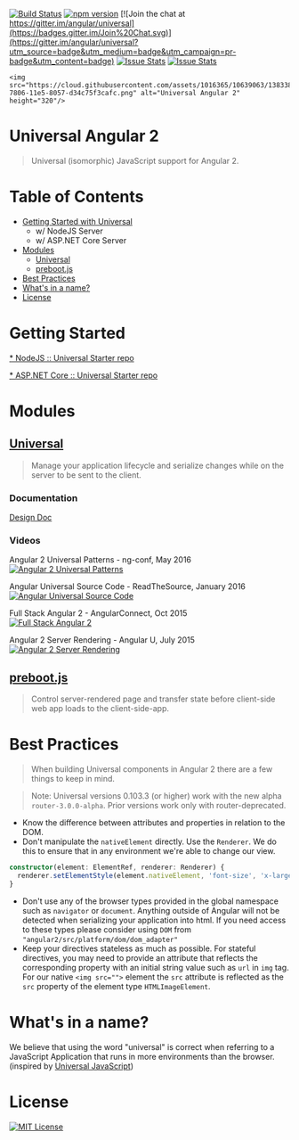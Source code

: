 [![Build Status](https://travis-ci.org/angular/universal.svg?branch=master)](https://travis-ci.org/angular/universal)
[![npm version](https://badge.fury.io/js/angular2-universal.svg)](http://badge.fury.io/js/angular2-universal)
[![Join the chat at https://gitter.im/angular/universal](https://badges.gitter.im/Join%20Chat.svg)](https://gitter.im/angular/universal?utm_source=badge&utm_medium=badge&utm_campaign=pr-badge&utm_content=badge)
[![Issue Stats](http://issuestats.com/github/angular/universal/badge/pr?style=flat)](http://issuestats.com/github/angular/universal)
[![Issue Stats](http://issuestats.com/github/angular/universal/badge/issue?style=flat)](http://issuestats.com/github/angular/universal)

<p align="center">
  
    <img src="https://cloud.githubusercontent.com/assets/1016365/10639063/138338bc-7806-11e5-8057-d34c75f3cafc.png" alt="Universal Angular 2" height="320"/>
  
</p>

# Universal Angular 2
> Universal (isomorphic) JavaScript support for Angular 2.

# Table of Contents
* [Getting Started with Universal](#getting-started)
    * w/ NodeJS Server
    * w/ ASP.NET Core Server
* [Modules](#modules)
    * [Universal](#universal)
    * [preboot.js](#prebootjs)
* [Best Practices](#best-practices)
* [What's in a name?](#whats-in-a-name)
* [License](#license)

# Getting Started

[* NodeJS :: Universal Starter repo](https://github.com/angular/universal-starter)

[* ASP.NET Core :: Universal Starter repo](https://github.com/aspnet/JavaScriptServices/tree/master/templates/Angular2Spa)


# Modules

## [Universal](/modules/universal)
> Manage your application lifecycle and serialize changes while on the server to be sent to the client.

### Documentation
[Design Doc](https://docs.google.com/document/d/1q6g9UlmEZDXgrkY88AJZ6MUrUxcnwhBGS0EXbVlYicY)

### Videos
Angular 2 Universal Patterns - ng-conf, May 2016  
[![Angular 2 Universal Patterns](http://img.youtube.com/vi/TCj_oC3m6_U/0.jpg)](https://www.youtube.com/watch?v=TCj_oC3m6_U)

Angular Universal Source Code - ReadTheSource, January 2016  
[![Angular Universal Source Code](http://img.youtube.com/vi/qOjtFjXoebY/0.jpg)](https://www.youtube.com/watch?v=qOjtFjXoebY)

Full Stack Angular 2 - AngularConnect, Oct 2015  
[![Full Stack Angular 2](https://img.youtube.com/vi/MtoHFDfi8FM/0.jpg)](https://www.youtube.com/watch?v=MtoHFDfi8FM)

Angular 2 Server Rendering - Angular U, July 2015  
[![Angular 2 Server Rendering](http://img.youtube.com/vi/0wvZ7gakqV4/0.jpg)](http://www.youtube.com/watch?v=0wvZ7gakqV4)

## [preboot.js](/modules/preboot)
> Control server-rendered page and transfer state before client-side web app loads to the client-side-app.

# Best Practices
> When building Universal components in Angular 2 there are a few things to keep in mind.

> Note: Universal versions 0.103.3 (or higher) work with the new alpha `router-3.0.0-alpha`. Prior versions work only with router-deprecated.

* Know the difference between attributes and properties in relation to the DOM.
* Don't manipulate the `nativeElement` directly. Use the `Renderer`. We do this to ensure that in any environment we're able to change our view.
```typescript
constructor(element: ElementRef, renderer: Renderer) {
  renderer.setElementStyle(element.nativeElement, 'font-size', 'x-large');
}
```
* Don't use any of the browser types provided in the global namespace such as `navigator` or `document`. Anything outside of Angular will not be detected when serializing your application into html. If you need access to these types please consider using `DOM` from `"angular2/src/platform/dom/dom_adapter"`
* Keep your directives stateless as much as possible. For stateful directives, you may need to provide an attribute that reflects the corresponding property with an initial string value such as `url` in `img` tag. For our native `<img src="">` element the `src` attribute is reflected as the `src` property of the element type `HTMLImageElement`. 

# What's in a name?
We believe that using the word "universal" is correct when referring to a JavaScript Application that runs in more environments than the browser. (inspired by [Universal JavaScript](https://medium.com/@mjackson/universal-javascript-4761051b7ae9))

# License
[![MIT License](https://img.shields.io/badge/license-MIT-blue.svg?style=flat)](/LICENSE)
